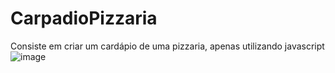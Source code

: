 # CarpadioPizzaria
Consiste em criar um cardápio de uma pizzaria, apenas utilizando javascript
![image](https://user-images.githubusercontent.com/57717982/130305174-88823a6b-667e-47e1-ab94-61b129299a7c.png)
